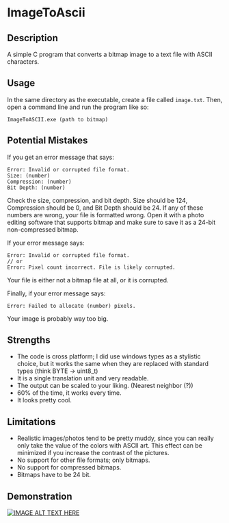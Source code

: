 # ImageToAscii

## Description
A simple C program that converts a bitmap image to a text file with ASCII characters.

## Usage
In the same directory as the executable, create a file called `image.txt`. Then, open a command line and run the program like so:
```
ImageToASCII.exe (path to bitmap)
```

## Potential Mistakes
If you get an error message that says:
```
Error: Invalid or corrupted file format.
Size: (number)
Compression: (number)
Bit Depth: (number)
```
Check the size, compression, and bit depth. Size should be 124, Compression should be 0, and Bit Depth should be 24. If any of these numbers are wrong, your file is formatted wrong. Open it with a photo editing software that supports bitmap and make sure to save it as a 24-bit non-compressed bitmap.

If your error message says:
```
Error: Invalid or corrupted file format.
// or
Error: Pixel count incorrect. File is likely corrupted.
```
Your file is either not a bitmap file at all, or it is corrupted.

Finally, if your error message says:
```
Error: Failed to allocate (number) pixels.
```
Your image is probably way too big.

## Strengths
* The code is cross platform; I did use windows types as a stylistic choice, but it works the same when they are replaced with standard types (think BYTE -> uint8_t)
* It is a single translation unit and very readable.
* The output can be scaled to your liking. (Nearest neighbor (?))
* 60% of the time, it works every time.
* It looks pretty cool.

## Limitations
* Realistic images/photos tend to be pretty muddy, since you can really only take the value of the colors with ASCII art. This effect can be minimized if you increase the contrast of the pictures.
* No support for other file formats; only bitmaps.
* No support for compressed bitmaps.
* Bitmaps have to be 24 bit.

## Demonstration

[![IMAGE ALT TEXT HERE](https://img.youtube.com/vi/UyrCpCYaGeU/0.jpg)](https://www.youtube.com/watch?v=UyrCpCYaGeU)
